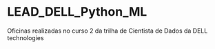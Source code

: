 # LEAD_DELL_Python_ML
Oficinas realizadas no curso 2 da trilha de Cientista de Dados da DELL technologies
